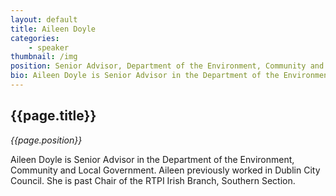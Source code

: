 ```yaml
---
layout: default
title: Aileen Doyle
categories: 
    - speaker
thumbnail: /img
position: Senior Advisor, Department of the Environment, Community and Local Government
bio: Aileen Doyle is Senior Advisor in the Department of the Environment, Community and Local Government. Aileen previously worked in Dublin City Council. She is past Chair of the RTPI Irish Branch, Southern Section.
---
```


## {{page.title}}
<i>{{page.position}}</i>

<p>Aileen Doyle is Senior Advisor in the Department of the Environment, Community and Local Government. Aileen previously worked in Dublin City Council. She is past Chair of the RTPI Irish Branch, Southern Section.</p>